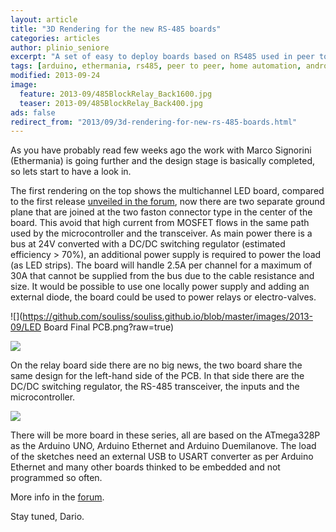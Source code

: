 ```yaml
---
layout: article
title: "3D Rendering for the new RS-485 boards"
categories: articles
author: plinio_seniore
excerpt: "A set of easy to deploy boards based on RS485 used in peer to peer"
tags: [arduino, ethermania, rs485, peer to peer, home automation, android]
modified: 2013-09-24
image:
  feature: 2013-09/485BlockRelay_Back1600.jpg
  teaser: 2013-09/485BlockRelay_Back400.jpg
ads: false  
redirect_from: "2013/09/3d-rendering-for-new-rs-485-boards.html"
---
```


As you have probably read few weeks ago the work with Marco Signorini (Ethermania) is going further and the design stage is basically completed, so lets start to have a look in.

The first rendering on the top shows the multichannel LED board, compared to the first release [unveiled in the forum](https://groups.google.com/forum/?fromgroups#!topic/souliss/eEIqeoQFosQ), now there are two separate ground plane that are joined at the two faston connector type in the center of the board. This avoid that high current from MOSFET flows in the same path used by the microcontroller and the transceiver.
As main power there is a bus at 24V converted with a DC/DC switching regulator (estimated efficiency > 70%), an additional power supply is required to power the load (as LED strips). The board will handle 2.5A per channel for a maximum of 30A that cannot be supplied from the bus due to the cable resistance and size. It would be possible to use one locally power supply and adding an external diode, the board could be used to power relays or electro-valves.

![](https://github.com/souliss/souliss.github.io/blob/master/images/2013-09/LED Board Final PCB.png?raw=true)

![](https://github.com/souliss/souliss.github.io/blob/master/images/2013-09/485BlockMultiLED_Front.jpg?raw=true)

On the relay board side there are no big news, the two board share the same design for the left-hand side of the PCB. In that side there are the DC/DC switching regulator, the RS-485 transceiver, the inputs and the microcontroller. 

![](https://github.com/souliss/souliss.github.io/blob/master/images/2013-09/485BlockRelay_Back.jpg?raw=true)

There will be more board in these series, all are based on the ATmega328P as the Arduino UNO, Arduino Ethernet and Arduino Duemilanove. The load of the sketches need an external USB to USART converter as per Arduino Ethernet and many other boards thinked to be embedded and not programmed so often.
 
More info in the [forum](https://groups.google.com/forum/?fromgroups#!topic/souliss/eEIqeoQFosQ).

Stay tuned,
Dario.
